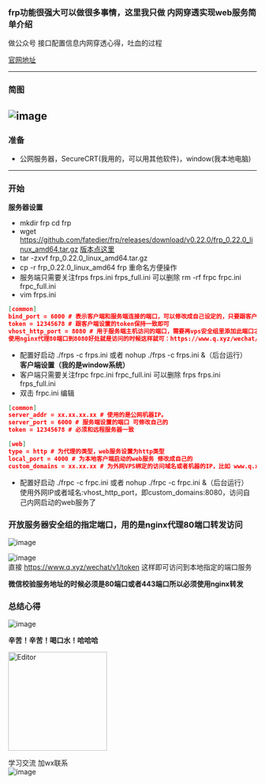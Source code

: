 ### frp功能很强大可以做很多事情，这里我只做 内网穿透实现web服务简单介绍  
做公众号 接口配置信息内网穿透心得，吐血的过程  

[官网地址](https://github.com/fatedier/frp)

----
### 简图
![image](https://user-images.githubusercontent.com/21699695/120302054-13879100-c300-11eb-81d8-3d06097b3990.png)
----
### 准备
* 公网服务器，SecureCRT(我用的，可以用其他软件)，window(我本地电脑)  
----
### 开始
**服务器设置**
* mkdir frp  cd frp
* wget https://github.com/fatedier/frp/releases/download/v0.22.0/frp_0.22.0_linux_amd64.tar.gz [版本点这里](https://github.com/fatedier/frp/releases)  
* tar -zxvf frp_0.22.0_linux_amd64.tar.gz  
* cp -r frp_0.22.0_linux_amd64 frp 重命名方便操作  
* 服务端只需要关注frps frps.ini frps_full.ini 可以删除 rm -rf frpc frpc.ini frpc_full.ini
* vim frps.ini
```json
[common]
bind_port = 6000 # 表示客户端和服务端连接的端口，可以修改成自己设定的，只要跟客户端的bind_port保持一致就可以
token = 12345678 # 跟客户端设置的token保持一致即可
vhost_http_port = 8080 # 用于服务端主机访问的端口，需要再vps安全组里添加此端口才行。或者这里使用80端口nginx内部转发到8080也可
使用nginx代理80端口到8080好处就是访问的时候这样就可：https://www.q.xyz/wechat/v1/token，不然https://www.q.xyz:8080/wechat/v1/token
```
* 配置好启动 ./frps -c frps.ini 或者 nohup ./frps -c frps.ini &（后台运行）  
**客户端设置（我的是window系统）**
* 客户端只需要关注frpc frpc.ini frpc_full.ini 可以删除 frps frps.ini frps_full.ini  
* 双击 frpc.ini 编辑
```json
[common]
server_addr = xx.xx.xx.xx # 使用的是公网机器IP。
server_port = 6000 # 服务端设置的端口 可修改自己的
token = 12345678 # 必须和远程服务器一致

[web]
type = http # 为代理的类型，web服务设置为http类型
local_port = 4000 # 为本地客户端启动的web服务 修改成自己的
custom_domains = xx.xx.xx # 为外网VPS绑定的访问域名或者机器的IP，比如 www.q.xyz
```
* 配置好启动 ./frpc -c frpc.ini 或者 nohup ./frpc -c frpc.ini &（后台运行）  
使用外网IP或者域名:vhost_http_port，即custom_domains:8080，访问自己内网启动的web服务了

### 开放服务器安全组的指定端口，用的是nginx代理80端口转发访问
![image](https://user-images.githubusercontent.com/21699695/121775208-c8e7fd80-cbb8-11eb-9441-161f841645c6.png)

![image](https://user-images.githubusercontent.com/21699695/120308882-2a7db180-c307-11eb-9dc3-0104a99b829e.png)  
直接 https://www.q.xyz/wechat/v1/token 这样即可访问到本地指定的端口服务  

**微信校验服务地址的时候必须是80端口或者443端口所以必须使用nginx转发**  
### 总结心得
![image](https://user-images.githubusercontent.com/21699695/121776408-4d3d7f00-cbbf-11eb-9d94-f5c6242c6bd0.png)  

**辛苦！辛苦！喝口水！哈哈哈**
<div align="left">
  <img src="https://user-images.githubusercontent.com/21699695/121778277-d6a57f00-cbc8-11eb-9b28-13462b3fde2f.png" alt="Editor" width="200">
</div>

学习交流 加wx联系  
![image](https://user-images.githubusercontent.com/21699695/121776523-ee2c3a00-cbbf-11eb-8464-db2ff4d97f44.png)


